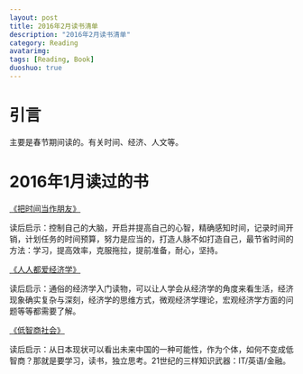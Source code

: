 ```yaml
---
layout: post
title: 2016年2月读书清单
description: "2016年2月读书清单"
category: Reading
avatarimg:
tags: [Reading, Book]
duoshuo: true
---
```


# 引言
主要是春节期间读的。有关时间、经济、人文等。

# 2016年1月读过的书

[《把时间当作朋友》](https://book.douban.com/subject/5171244/)  
> 
读后启示：控制自己的大脑，开启并提高自己的心智，精确感知时间，记录时间开销，计划任务的时间预算，努力是应当的，打造人脉不如打造自己，最节省时间的方法：学习，提高效率，克服拖拉，提前准备，耐心，坚持。

[《人人都爱经济学》](https://book.douban.com/subject/4258653/)  
> 
读后启示：通俗的经济学入门读物，可以让人学会从经济学的角度来看生活，经济现象确实复杂与深刻，经济学的思维方式，微观经济学理论，宏观经济学方面的问题等等都需要了解。

[《低智商社会》](https://book.douban.com/subject/4292120/)  
> 
读后启示：从日本现状可以看出未来中国的一种可能性，作为个体，如何不变成低智商？那就是要学习，读书，独立思考。21世纪的三样知识武器：IT/英语/金融。


